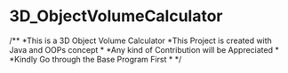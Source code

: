 # 3D_ObjectVolumeCalculator

/**
*This is a 3D Object Volume Calculator 
*This Project is created with Java and OOPs concept
*
*Any kind of Contribution will be Appreciated
*
*Kindly Go through the Base Program First
*
*/
